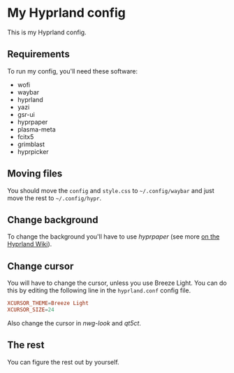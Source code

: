 # My Hyprland config

This is my Hyprland config.

## Requirements

To run my config, you'll need these software:

* wofi
* waybar
* hyprland
* yazi
* gsr-ui
* hyprpaper
* plasma-meta
* fcitx5
* grimblast
* hyprpicker

## Moving files

You should move the `config` and `style.css` to `~/.config/waybar` and just move the rest to `~/.config/hypr`.

## Change background

To change the background you'll have to use *hyprpaper* (see more [on the Hyprland Wiki](https://wiki.hyprland.org/Hypr-Ecosystem/hyprpaper/)).

## Change cursor

You will have to change the cursor, unless you use Breeze Light. You can do this by editing the following line in the `hyprland.conf` config file.

```conf
XCURSOR_THEME=Breeze Light
XCURSOR_SIZE=24
```

Also change the cursor in *nwg-look* and *qt5ct*.

## The rest

You can figure the rest out by yourself.
